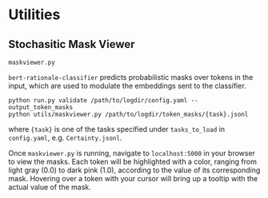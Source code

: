 # Utilities

## Stochasitic Mask Viewer
`maskviewer.py`

`bert-rationale-classifier` predicts probabilistic masks over tokens in the input, which are used to modulate the embeddings sent to the classifier.

```
python run.py validate /path/to/logdir/config.yaml --output_token_masks
python utils/maskviewer.py /path/to/logdir/token_masks/{task}.jsonl
```
where `{task}` is one of the tasks specified under `tasks_to_load` in `config.yaml`, e.g. `Certainty.jsonl`.

Once `maskviewer.py` is running, navigate to `localhost:5000` in your browser to view the masks. Each token will be highlighted with
a color, ranging from light gray (0.0) to dark pink (1.0), according to the value of its corresponding mask. Hovering over a token with your cursor will bring up a tooltip with the actual value of the mask.
